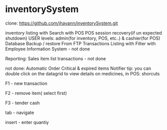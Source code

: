 # inventorySystem
clone: 
https://github.com/jhayann/inventorySystem.git

 inventory listing with Search
with POS
POS session recovery(if un expected shutdown)
 USER levels:
 admin(for inventory, POS, etc..) &
 cashier(for POS)
Database Backup / restore From FTP 
Transactions Listing with Filter
 with Employee Information System - not done

 Reporting:
Sales
 item list 
 transactions - not done
 
 not done:
 Automatic Order
 Critical & expired items Notifier
 tip:
you can double click on the datagrid to view details on medicines, 
in POS: shorcuts

F1 - new transaction

F2 - remove item( select first)

F3 - tender cash

tab - navigate

insert - enter quantiy
